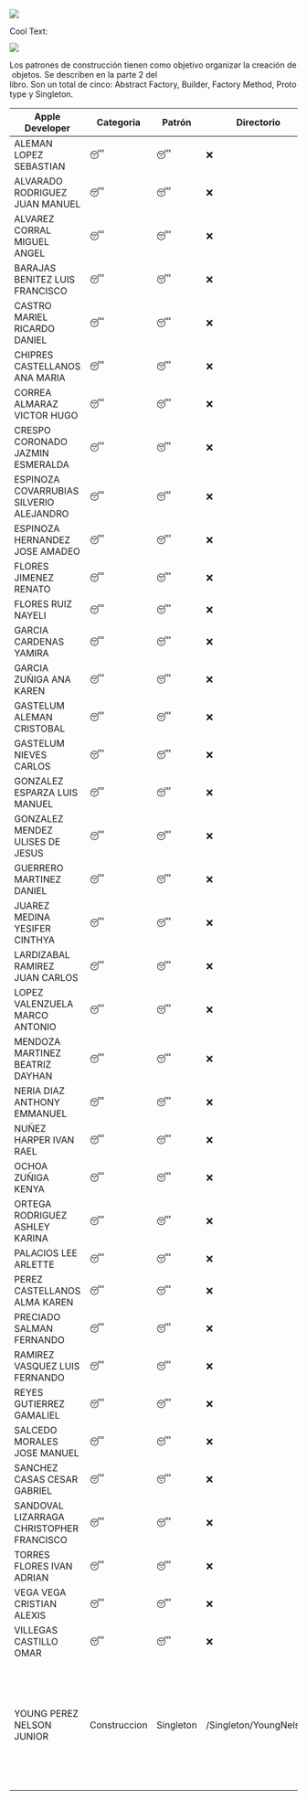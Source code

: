 ![](https://images.cooltext.com/4892932.png)

<a href="http://cooltext.com" target="_top"><img src="https://cooltext.com/images/ct_pixel.gif" width="80" height="15" alt="Cool Text: Logo and Graphics Generator" border="0" /></a>

![](http://1.bp.blogspot.com/-6jGRDxFYAGA/UUHYlmD6D8I/AAAAAAAAAE8/H5Pa8x98rCA/s1600/GOF.png)

Los patrones de construcción tienen como objetivo organizar la creación de objetos. Se describen en la parte 2 del 
libro. Son un total de cinco: Abstract Factory, Builder, Factory Method, Prototype y Singleton.

| Apple Developer | Categoria | Patrón | Directorio | Definición |
|------------------------------------------|------------|------------|------------|------------|
| ALEMAN LOPEZ SEBASTIAN | :sleeping: | :sleeping: | :x: | :sleeping: |
| ALVARADO RODRIGUEZ JUAN MANUEL | :sleeping: | :sleeping: | :x: | :sleeping: |
| ALVAREZ CORRAL MIGUEL ANGEL | :sleeping: | :sleeping: | :x: | :sleeping: |
| BARAJAS BENITEZ LUIS FRANCISCO | :sleeping: | :sleeping: | :x: | :sleeping: |
| CASTRO MARIEL RICARDO DANIEL | :sleeping: | :sleeping: | :x: | :sleeping: |
| CHIPRES CASTELLANOS ANA MARIA | :sleeping: | :sleeping: | :x: | :sleeping: |
| CORREA ALMARAZ VICTOR HUGO | :sleeping: | :sleeping: | :x: | :sleeping: |
| CRESPO CORONADO JAZMIN ESMERALDA | :sleeping: | :sleeping: | :x: | :sleeping: |
| ESPINOZA COVARRUBIAS SILVERIO ALEJANDRO | :sleeping: | :sleeping: | :x: | :sleeping: |
| ESPINOZA HERNANDEZ JOSE AMADEO | :sleeping: | :sleeping: | :x: | :sleeping: |
| FLORES JIMENEZ RENATO | :sleeping: | :sleeping: | :x: | :sleeping: |
| FLORES RUIZ NAYELI | :sleeping: | :sleeping: | :x: | :sleeping: |
| GARCIA CARDENAS YAMIRA | :sleeping: | :sleeping: | :x: | :sleeping: |
| GARCIA ZUÑIGA ANA KAREN | :sleeping: | :sleeping: | :x: | :sleeping: |
| GASTELUM ALEMAN CRISTOBAL | :sleeping: | :sleeping: | :x: | :sleeping: |
| GASTELUM NIEVES CARLOS | :sleeping: | :sleeping: | :x: | :sleeping: |
| GONZALEZ ESPARZA LUIS MANUEL | :sleeping: | :sleeping: | :x: | :sleeping: |
| GONZALEZ MENDEZ ULISES DE JESUS | :sleeping: | :sleeping: | :x: | :sleeping: |
| GUERRERO MARTINEZ DANIEL | :sleeping: | :sleeping: | :x: | :sleeping: |
| JUAREZ MEDINA YESIFER CINTHYA | :sleeping: | :sleeping: | :x: | :sleeping: |
| LARDIZABAL RAMIREZ JUAN CARLOS | :sleeping: | :sleeping: | :x: | :sleeping: |
| LOPEZ VALENZUELA MARCO ANTONIO | :sleeping: | :sleeping: | :x: | :sleeping: |
| MENDOZA MARTINEZ BEATRIZ DAYHAN | :sleeping: | :sleeping: | :x: | :sleeping: |
| NERIA DIAZ ANTHONY EMMANUEL | :sleeping: | :sleeping: | :x: | :sleeping: |
| NUÑEZ HARPER IVAN RAEL | :sleeping: | :sleeping: | :x: | :sleeping: |
| OCHOA ZUÑIGA KENYA | :sleeping: | :sleeping: | :x: | :sleeping: |
| ORTEGA RODRIGUEZ ASHLEY KARINA | :sleeping: | :sleeping: | :x: | :sleeping: |
| PALACIOS LEE ARLETTE | :sleeping: | :sleeping: | :x: | :sleeping: |
| PEREZ CASTELLANOS ALMA KAREN | :sleeping: | :sleeping: | :x: | :sleeping: |
| PRECIADO SALMAN FERNANDO | :sleeping: | :sleeping: | :x: | :sleeping: |
| RAMIREZ VASQUEZ LUIS FERNANDO | :sleeping: | :sleeping: | :x: | :sleeping: |
| REYES GUTIERREZ GAMALIEL | :sleeping: | :sleeping: | :x: | :sleeping: |
| SALCEDO MORALES JOSE MANUEL | :sleeping: | :sleeping: | :x: | :sleeping: |
| SANCHEZ CASAS CESAR GABRIEL | :sleeping: | :sleeping: | :x: | :sleeping: |
| SANDOVAL LIZARRAGA CHRISTOPHER FRANCISCO | :sleeping: | :sleeping: | :x: | :sleeping: |
| TORRES FLORES IVAN ADRIAN | :sleeping: | :sleeping: | :x: | :sleeping: |
| VEGA VEGA CRISTIAN ALEXIS | :sleeping: | :sleeping: | :x: | :sleeping: |
| VILLEGAS CASTILLO OMAR | :sleeping: | :sleeping: | :x: | :sleeping: |
| YOUNG PEREZ NELSON JUNIOR | Construccion | Singleton | /Singleton/YoungNelson | es un patrón de diseño diseñado para restringir la creación de objetos pertenecientes a una clase o el valor de un tipo a un único objeto. |
